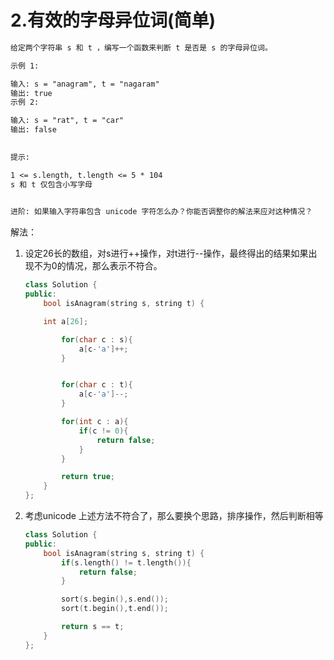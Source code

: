 # 2.有效的字母异位词(简单)

```txt
给定两个字符串 s 和 t ，编写一个函数来判断 t 是否是 s 的字母异位词。

示例 1:

输入: s = "anagram", t = "nagaram"
输出: true
示例 2:

输入: s = "rat", t = "car"
输出: false
 

提示:

1 <= s.length, t.length <= 5 * 104
s 和 t 仅包含小写字母
 

进阶: 如果输入字符串包含 unicode 字符怎么办？你能否调整你的解法来应对这种情况？
```

解法：

1. 设定26长的数组，对s进行++操作，对t进行--操作，最终得出的结果如果出现不为0的情况，那么表示不符合。

    ```cpp
    class Solution {
    public:
        bool isAnagram(string s, string t) {

        int a[26];

            for(char c : s){
                a[c-'a']++;
            }


            for(char c : t){
                a[c-'a']--;
            }

            for(int c : a){
                if(c != 0){
                    return false;
                }
            }

            return true;
        }
    };
    ```

2. 考虑unicode 上述方法不符合了，那么要换个思路，排序操作，然后判断相等

    ```cpp
    class Solution {
    public:
        bool isAnagram(string s, string t) {
            if(s.length() != t.length()){
                return false;
            }

            sort(s.begin(),s.end());
            sort(t.begin(),t.end());

            return s == t;
        }
    };
    ```
